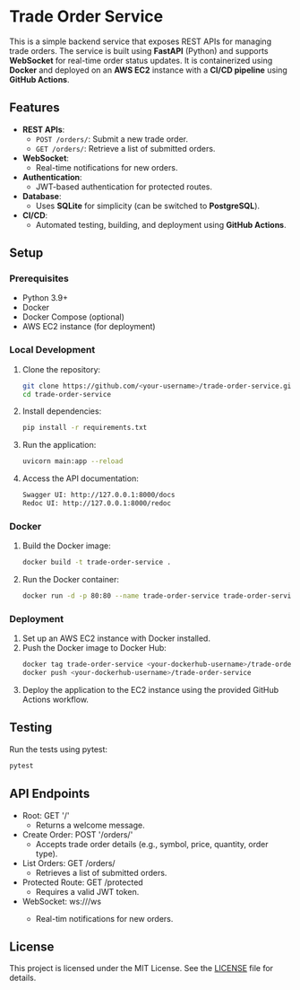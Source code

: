 # Trade Order Service

This is a simple backend service that exposes REST APIs for managing trade orders. The service is built using **FastAPI** (Python) and supports **WebSocket** for real-time order status updates. It is containerized using **Docker** and deployed on an **AWS EC2** instance with a **CI/CD pipeline** using **GitHub Actions**.

## Features
- **REST APIs**:
  - `POST /orders/`: Submit a new trade order.
  - `GET /orders/`: Retrieve a list of submitted orders.
- **WebSocket**:
  - Real-time notifications for new orders.
- **Authentication**:
  - JWT-based authentication for protected routes.
- **Database**:
  - Uses **SQLite** for simplicity (can be switched to **PostgreSQL**).
- **CI/CD**:
  - Automated testing, building, and deployment using **GitHub Actions**.

## Setup

### Prerequisites
- Python 3.9+
- Docker
- Docker Compose (optional)
- AWS EC2 instance (for deployment)

### Local Development
1. Clone the repository:
   ```bash
   git clone https://github.com/<your-username>/trade-order-service.git
   cd trade-order-service
   ```
2. Install dependencies:
   ```bash
   pip install -r requirements.txt
   ```
3. Run the application:
   ```bash
   uvicorn main:app --reload
   ```
4. Access the API documentation:
   ```bash
   Swagger UI: http://127.0.0.1:8000/docs
   Redoc UI: http://127.0.0.1:8000/redoc
   ```

### Docker
1. Build the Docker image:
   ```bash
   docker build -t trade-order-service .
   ```
2. Run the Docker container:
   ```bash
   docker run -d -p 80:80 --name trade-order-service trade-order-service
   ```

### Deployment
1. Set up an AWS EC2 instance with Docker installed.
2. Push the Docker image to Docker Hub:
   ```bash
   docker tag trade-order-service <your-dockerhub-username>/trade-order-service
   docker push <your-dockerhub-username>/trade-order-service
   ```
3. Deploy the application to the EC2 instance using the provided GitHub Actions workflow.

## Testing
Run the tests using pytest:
```bash
pytest
```

## API Endpoints
- Root: GET '/'
  - Returns a welcome message.
- Create Order: POST '/orders/'
  - Accepts trade order details (e.g., symbol, price, quantity, order type).
- List Orders: GET /orders/
  - Retrieves a list of submitted orders.
- Protected Route: GET /protected
  - Requires a valid JWT token.
- WebSocket: ws://<host>/ws
  - Real-tim notifications for new orders.

## License
This project is licensed under the MIT License. See the [LICENSE](LICENSE) file for details.